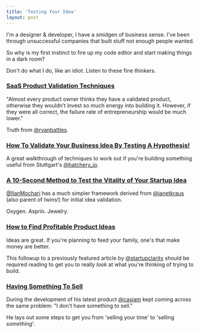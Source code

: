 ```yaml
---
title: 'Testing Your Idea'
layout: post
---
```


I'm a designer & developer, I have a smidgen of business sense. I've been through unsuccessful companies that built stuff not enough people wanted.

So why is my first instinct to fire up my code editor and start making things in a dark room?

Don't do what I do, like an idiot. Listen to these fine thinkers.


### [SaaS Product Validation Techniques](https://ryanbattles.com/post/product-validation-techniques)

"Almost every product owner thinks they have a validated product, otherwise they wouldn’t invest so much energy into building it. However, if they were all correct, the failure rate of entrepreneurship would be much lower."

Truth from [@ryanbattles](http://twitter.com/ryanbattles).


### [How To Validate Your Business Idea By Testing A Hypothesis!](http://hatchery.io/how-to-validate-your-business-idea-by-testing-a-hypothesis.html)

A great walkthrough of techniques to work out if you're building something useful from Stuttgart's [@hatchery_io](http://twitter.com/hatchery_io).


### [A 10-Second Method to Test the Vitality of Your Startup Idea](http://www.inc.com/ilan-mochari/janet-krauss-how-to-test-the-vitality-of-your-startup-idea.html)

[@IlanMochari](http://twitter.com/IlanMochari) has a much simpler framework derived from [@janetkraus](http://twitter.com/janetkraus) (also parent of twins!) for initial idea validation.

Oxygen. Asprin. Jewelry.


### [How to Find Profitable Product Ideas](http://www.startupclarity.com/blog/find-profitable-product-ideas/)

Ideas are great. If you're planning to feed your family, one's that make money are better.

This followup to a previously featured article by [@startupclarity](http://twitter.com/startupclarity) should be required reading to get you to really _look_ at what you're thinking of trying to build.


### [Having Something To Sell](http://casjam.com/something-to-sell/)

During the development of his latest product [@casjam](http://twitter.com/casjam) kept coming across the same problem: "I don't have something to sell."

He lays out some steps to get you from 'selling your time' to 'selling _something_'.

